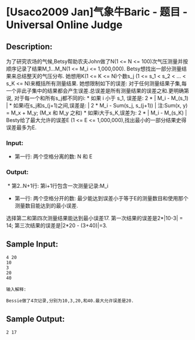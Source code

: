 # [Usaco2009 Jan]气象牛Baric - 题目 - Universal Online Judge

## Description: 

为了研究农场的气候,Betsy帮助农夫John做了N(1 <= N <= 100)次气压测量并按顺序记录了结果M_1...M_N(1 <= M_i <= 1,000,000). Betsy想找出一部分测量结果来总结整天的气压分布. 她想用K(1 <= K <= N)个数s_j (1 <= s_1 < s_2 < ... < s_K <= N)来概括所有测量结果. 她想限制如下的误差: 对于任何测量结果子集,每一个非此子集中的结果都会产生误差.总误差是所有测量结果的误差之和.更明确第说, 对于每一个和所有s_j都不同的i: * 如果 i 小于 s_1, 误差是: 2 * | M_i - M_(s_1) | * 如果i在s_j和s_(j+1)之间,误差是: | 2 * M_i - Sum(s_j, s_(j+1)) | 注:Sum(x, y) = M_x + M_y; (M_x 和 M_y 之和) * 如果i大于s_K,误差为: 2 * | M_i - M_(s_K) | Besty给了最大允许的误差E (1 <= E <= 1,000,000),找出最小的一部分结果史得误差最多为E. 

### Input: 

* 第一行: 两个空格分离的数: N 和 E

### Output: 

 * 第2..N+1行: 第i+1行包含一次测量记录:M_i 

* 第一行: 两个空格分开的数: 最少能达到误差小于等于E的测量数目和使用那个测量数目能达到的最小误差. 

选择第二和第四次测量结果能达到最小误差17. 第一次结果的误差是2*|10-3| = 14; 第三次结果的误差是|2*20 - (3+40)|=3. 


## Sample Input: 
```
4 20
10
3
20
40

输入解释:

Bessie做了4次记录,分别为10,3,20,和40.最大允许误差是20.

```

## Sample Output: 
```
2 17

```
